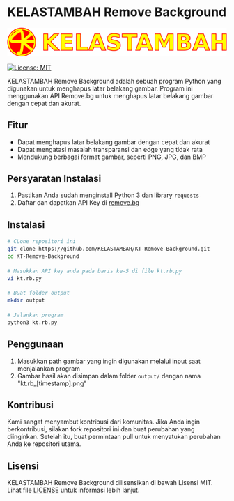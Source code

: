 # KELASTAMBAH Remove Background
![KELASTAMBAH](https://github.com/KELASTAMBAH/KELASTAMBAH/blob/main/ktkt.png)

[![License: MIT](https://img.shields.io/badge/License-MIT-yellow.svg)](https://opensource.org/licenses/MIT)

KELASTAMBAH Remove Background adalah sebuah program Python yang digunakan untuk menghapus latar belakang gambar. Program ini menggunakan API Remove.bg untuk menghapus latar belakang gambar dengan cepat dan akurat.

## Fitur
- Dapat menghapus latar belakang gambar dengan cepat dan akurat
- Dapat mengatasi masalah transparansi dan edge yang tidak rata
- Mendukung berbagai format gambar, seperti PNG, JPG, dan BMP

## Persyaratan Instalasi
1. Pastikan Anda sudah menginstall Python 3 dan library `requests`
2. Daftar dan dapatkan API Key di [remove.bg](https://www.remove.bg/api) 


## Instalasi
```bash
# CLone repositori ini
git clone https://github.com/KELASTAMBAH/KT-Remove-Background.git
cd KT-Remove-Background

# Masukkan API key anda pada baris ke-5 di file kt.rb.py
vi kt.rb.py

# Buat folder output
mkdir output

# Jalankan program
python3 kt.rb.py
```

## Penggunaan
1. Masukkan path gambar yang ingin digunakan melalui input saat menjalankan program
2. Gambar hasil akan disimpan dalam folder `output/` dengan nama "kt.rb_[timestamp].png"

## Kontribusi
Kami sangat menyambut kontribusi dari komunitas. Jika Anda ingin berkontribusi, silakan fork repositori ini dan buat perubahan yang diinginkan. Setelah itu, buat permintaan pull untuk menyatukan perubahan Anda ke repositori utama.

## Lisensi
KELASTAMBAH Remove Background dilisensikan di bawah Lisensi MIT. Lihat file [LICENSE](LICENSE) untuk informasi lebih lanjut.
